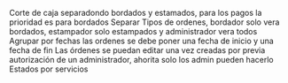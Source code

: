 Corte de caja separadondo bordados y estamados, para los pagos la prioridad es para bordados
Separar Tipos de ordenes, bordador solo vera bordados, estampador solo estampados y administrador vera todos
Agrupar por fechas las ordenes se debe poner una fecha de inicio y una fecha de fin
Las órdenes se puedan editar una vez creadas por previa autorización de un administrador, ahorita solo los admin pueden hacerlo
Estados por servicios
